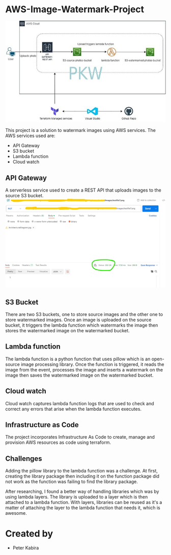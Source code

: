 # AWS-Image-Watermark-Project
![Architecture Diagram](MarkdownFiles/ArchitecturalDiagram.jpg)

This project is a solution to watermark images using AWS services. The AWS services used are:
* API Gateway
* S3 bucket
* Lambda function
* Cloud watch

## API Gateway
A serverless service used to create a REST API that uploads images to the source S3 bucket.
![Postman sample](MarkdownFiles/postman.jpg)

## S3 Bucket
There are two S3 buckets, one to store source images and the other one to store watermarked images. Once an image is uploaded on the source bucket, it triggers the lambda function which watermarks the image then stores the watermarked image on the watermarked bucket.

## Lambda function
The lambda function is a python function that uses pillow which is an open-source image processing library. Once the function is triggered, it reads the image from the event, processes the image and inserts a watermark on the image then saves the watermarked image on the watermarked bucket.

## Cloud watch
Cloud watch captures lambda function logs that are used to check and correct any errors that arise when the lambda function executes.

## Infrastructure as Code
The project incorporates Infrastructure As Code to create, manage and provision AWS resources as code using terraform.

## Challenges
Adding the pillow library to the lambda function was a challenge. At first, creating the library package then including it on the function package did not work as the function was failing to find the library package.

After researching, I found a better way of handling libraries which was by using lambda layers. The library is uploaded to a layer which is then attached to a lambda function. With layers, libraries can be reused as it's a matter of attaching the layer to the lambda function that needs it, which is awesome.

# Created by
* Peter Kabira